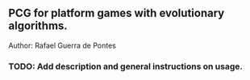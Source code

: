 ## PCG for platform games with evolutionary algorithms.

Author: Rafael Guerra de Pontes

### TODO: Add description and general instructions on usage.
